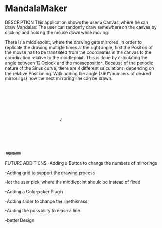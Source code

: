 # MandalaMaker

DESCRIPTION
This application shows the user a Canvas, where he can draw Mandalas: 
The user can randomly draw somewhere on the canvas by clicking and holding the mouse down while moving. 

There is a middlepoint, where the drawing gets mirrored.
In order to replicate the drawing multiple times at the right angle,
first the Position of the mouse has to be translated from the coordinates in the canvas to the coordination relative to the middlepoint. 
This is done by calculating the angle between 12 Oclock and the mouseposition.
Because of the periodic nature of the Sinus curve, there are 4 different calculations, depending on the relative Positioning.
With adding the angle (360°/numbers of desired mirrorings) now the next mirroring line can be drawn.

![](mandalaexample.gif)


FUTURE ADDITIONS
-Adding a Button to change the numbers of mirrorings

-Adding grid to support the drawing process

-let the user pick, where the middlepoint should be instead of fixed

-Adding a Colorpicker Plugin

-Adding slider to change the linethikness

-Adding the possibility to erase a line

-better Design
